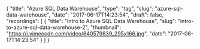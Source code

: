 {
  "title": "Azure SQL Data Warehouse",
  "type": "tag",
  "slug": "azure-sql-data-warehouse",
  "date": "2017-06-17T14:23:54",
  "draft": false,
  "recordings": [
    {
      "title": "Intro to Azure SQL Data Warehouse",
      "slug": "intro-to-azure-sql-data-warehouse-2",
      "thumbnail": "https://i.vimeocdn.com/video/640579839_295x166.jpg",
      "date": "2017-06-17T14:23:54"
    }
  ]
}